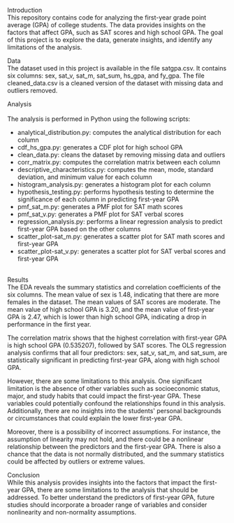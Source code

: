 Introduction<br>
This repository contains code for analyzing the first-year grade point average (GPA) of college students. The data provides insights on the factors that affect GPA, such as SAT scores and high school GPA. The goal of this project is to explore the data, generate insights, and identify any limitations of the analysis.

Data<br>
The dataset used in this project is available in the file satgpa.csv. It contains six columns: sex, sat_v, sat_m, sat_sum, hs_gpa, and fy_gpa. The file cleaned_data.csv is a cleaned version of the dataset with missing data and outliers removed.

Analysis<br><br>
The analysis is performed in Python using the following scripts:

<ul>
  <li>analytical_distribution.py: computes the analytical distribution for each column</li>
  <li>cdf_hs_gpa.py: generates a CDF plot for high school GPA</li>
  <li>clean_data.py: cleans the dataset by removing missing data and outliers</li>
  <li>corr_matrix.py: computes the correlation matrix between each column</li>
  <li>descriptive_characteristics.py: computes the mean, mode, standard deviation, and minimum value for each column</li>
  <li>histogram_analysis.py: generates a histogram plot for each column</li>
  <li>hypothesis_testing.py: performs hypothesis testing to determine the significance of each column in predicting first-year GPA</li>
  <li>pmf_sat_m.py: generates a PMF plot for SAT math scores</li>
  <li>pmf_sat_v.py: generates a PMF plot for SAT verbal scores</li>
  <li>regression_analysis.py: performs a linear regression analysis to predict first-year GPA based on the other columns</li>
  <li>scatter_plot-sat_m.py: generates a scatter plot for SAT math scores and first-year GPA</li>
  <li>scatter_plot-sat_v.py: generates a scatter plot for SAT verbal scores and first-year GPA</li>  
</ul>

<br>Results<br>
The EDA reveals the summary statistics and correlation coefficients of the six columns. The mean value of sex is 1.48, indicating that there are more females in the dataset. The mean values of SAT scores are moderate. The mean value of high school GPA is 3.20, and the mean value of first-year GPA is 2.47, which is lower than high school GPA, indicating a drop in performance in the first year.

The correlation matrix shows that the highest correlation with first-year GPA is high school GPA (0.535207), followed by SAT scores. The OLS regression analysis confirms that all four predictors: sex, sat_v, sat_m, and sat_sum, are statistically significant in predicting first-year GPA, along with high school GPA.

However, there are some limitations to this analysis. One significant limitation is the absence of other variables such as socioeconomic status, major, and study habits that could impact the first-year GPA. These variables could potentially confound the relationships found in this analysis. Additionally, there are no insights into the students' personal backgrounds or circumstances that could explain the lower first-year GPA.

Moreover, there is a possibility of incorrect assumptions. For instance, the assumption of linearity may not hold, and there could be a nonlinear relationship between the predictors and the first-year GPA. There is also a chance that the data is not normally distributed, and the summary statistics could be affected by outliers or extreme values.

Conclusion<br>
While this analysis provides insights into the factors that impact the first-year GPA, there are some limitations to the analysis that should be addressed. To better understand the predictors of first-year GPA, future studies should incorporate a broader range of variables and consider nonlinearity and non-normality assumptions.

